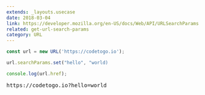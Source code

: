 ```yaml
---
extends: _layouts.usecase
date: 2018-03-04
link: https://developer.mozilla.org/en-US/docs/Web/API/URLSearchParams
related: get-url-search-params
category: URL
---
```



```javascript
const url = new URL('https://codetogo.io');

url.searchParams.set("hello", "world)

console.log(url.href);
```
<pre class="output">https://codetogo.io?hello=world</pre>
